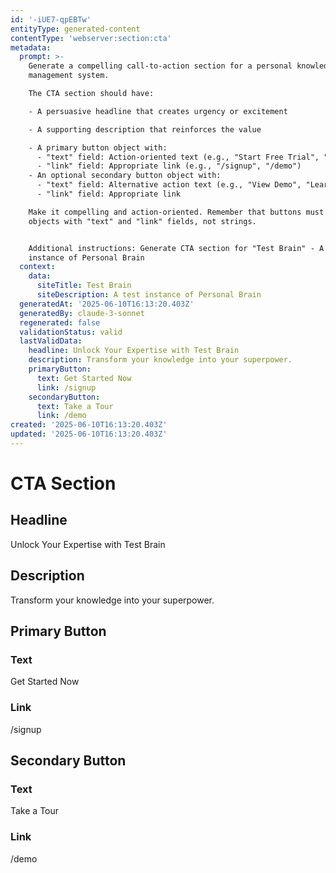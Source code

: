 ```yaml
---
id: '-iUE7-qpEBTw'
entityType: generated-content
contentType: 'webserver:section:cta'
metadata:
  prompt: >-
    Generate a compelling call-to-action section for a personal knowledge
    management system.

    The CTA section should have:

    - A persuasive headline that creates urgency or excitement

    - A supporting description that reinforces the value

    - A primary button object with:
      - "text" field: Action-oriented text (e.g., "Start Free Trial", "Get Started Now")
      - "link" field: Appropriate link (e.g., "/signup", "/demo")
    - An optional secondary button object with:
      - "text" field: Alternative action text (e.g., "View Demo", "Learn More")
      - "link" field: Appropriate link

    Make it compelling and action-oriented. Remember that buttons must be
    objects with "text" and "link" fields, not strings.


    Additional instructions: Generate CTA section for "Test Brain" - A test
    instance of Personal Brain
  context:
    data:
      siteTitle: Test Brain
      siteDescription: A test instance of Personal Brain
  generatedAt: '2025-06-10T16:13:20.403Z'
  generatedBy: claude-3-sonnet
  regenerated: false
  validationStatus: valid
  lastValidData:
    headline: Unlock Your Expertise with Test Brain
    description: Transform your knowledge into your superpower.
    primaryButton:
      text: Get Started Now
      link: /signup
    secondaryButton:
      text: Take a Tour
      link: /demo
created: '2025-06-10T16:13:20.403Z'
updated: '2025-06-10T16:13:20.403Z'
---
```

# CTA Section

## Headline
Unlock Your Expertise with Test Brain

## Description
Transform your knowledge into your superpower.

## Primary Button
### Text
Get Started Now

### Link
/signup

## Secondary Button
### Text
Take a Tour

### Link
/demo
